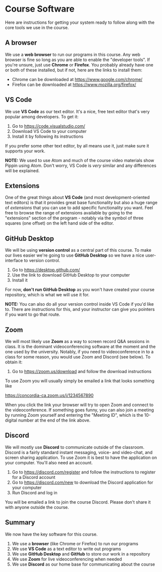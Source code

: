 # Course Software

Here are instructions for getting your system ready to follow along with the core tools we use in the course.

## A browser

We use a __web browser__ to run our programs in this course. Any web browser is fine so long as you are able to enable the "developer tools". If you're unsure, just use __Chrome__ or __Firefox__. You probably already have one or both of these installed, but if not, here are the links to install them:

- Chrome can be downloaded at <https://www.google.com/chrome/>
- Firefox can be downloaded at <https://www.mozilla.org/firefox/>

## VS Code

We use __VS Code__ as our text editor. It's a nice, free text editor that's very popular among developers. To get it:

1. Go to <https://code.visualstudio.com/>
1. Download VS Code to your computer
1. Install it by following its instructions

If you prefer some other text editor, by all means use it, just make sure it supports your work.

**NOTE:** We used to use Atom and much of the course video materials show Pippin using Atom. Don't worry, VS Code is *very* similar and any differences will be explained.

## Extensions

One of the great things about __VS Code__ (and most development-oriented text editors) is that it provides great base functionality but also a huge range of *extensions* that you can use to add specific functionality you want. Feel free to browse the range of extensions available by going to the "extensions" section of the program - notably via the symbol of three squares (one offset) on the left hand side of the editor.

## GitHub Desktop

We will be using __version control__ as a central part of this course. To make our lives easier we're going to use __GitHub Desktop__ so we have a nice user-interface to version control.

1. Go to <https://desktop.github.com/>
1. Use the link to download GitHub Desktop to your computer
1. Install it

For now, __don't run GitHub Desktop__ as you won't have created your course repository, which is what we will use it for.

**NOTE:** You can also do all your version control inside VS Code if you'd like to. There are instructions for this, and your instructor can give you pointers if you want to go that route.

## Zoom

We will most likely use __Zoom__ as a way to screen record Q&A sessions in class. It is the dominant videoconferencing software at the moment and the one used by the university. Notably, if you need to videoconference in to a class for some reason, you would use Zoom and Discord (see below). To obtain it:

1. Go to <https://zoom.us/download> and follow the download instructions

To use Zoom you will usually simply be emailed a link that looks something like

<https://concordia-ca.zoom.us/j/1234567890>

When you click the link your browser will try to open Zoom and connect to the videoconference. If something goes funny, you can also join a meeting by running Zoom yourself and entering the "Meeting ID", which is the 10-digital number at the end of the link above.

## Discord

We will mostly use __Discord__ to communicate outside of the classroom. Discord is a fairly standard instant messaging, voice- and video-chat, and screen sharing application. To use Zoom it is best to have the application on your computer. You'll also need an account.

1. Go to <https://discord.com/register> and follow the instructions to register for a Discord account
1. Go to <https://discord.com/new> to download the Discord application for your computer
1. Run Discord and log in

You will be emailed a link to join the course Discord. Please don't share it with anyone outside the course.

## Summary

We now have the key software for this course.

1. We use a __browser__ (like Chrome or Firefox) to run our programs
1. We use __VS Code__ as a text editor to write out programs
1. We use __GitHub Desktop__ and __GitHub__ to store our work in a repository
1. We use __Zoom__ for live videoconferencing when needed
1. We use __Discord__ as our home base for communicating about the course
